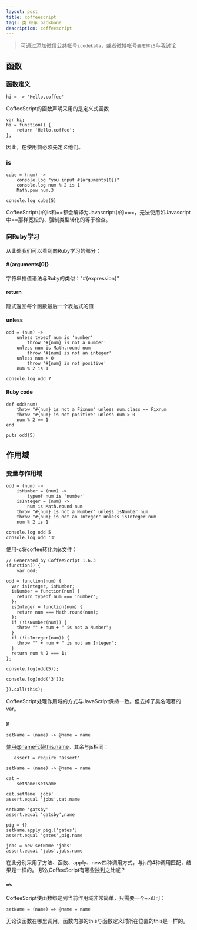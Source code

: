 ```yaml
---
layout: post
title: coffeescript
tags: 类 继承 backbone
description: coffeescript
---
```




> 可通过添加微信公共帐号`icodekata`，或者微博帐号`姜志辉iS`与我讨论

## 函数

### 函数定义

	hi = -> 'Hello,coffee'
	
CoffeeScript的函数声明采用的是定义式函数

	var hi;
	hi = function() {
    	return 'Hello,coffee';
    };
  	
因此，在使用前必须先定义他们。

### is

	cube = (num) ->
		console.log "you input #{arguments[0]}"
		console.log num % 2 is 1
		Math.pow num,3

	console.log cube(5)
	
CoffeeScript中的is和==都会编译为Javascript中的===，无法使用如Javascript中==那样宽松的、强制类型转化的等于检查。

### 向Ruby学习

从此处我们可以看到向Ruby学习的部分：

#### #{arguments[0]}

字符串插值语法与Ruby的类似："#{expression}"

#### return

隐式返回每个函数最后一个表达式的值

#### unless

	odd = (num) ->
		unless typeof num is 'number'
			throw '#{num} is not a number'
		unless num is Math.round num
			throw '#{num} is not an integer'
		unless num > 0
			throw '#{num} is not positive'
		num % 2 is 1

	console.log odd 7
	
#### Ruby code

	def odd(num)
		throw "#{num} is not a Fixnum" unless num.class == Fixnum
		throw "#{num} is not positive" unless num > 0
		num % 2 == 1
	end

	puts odd(5)
	
## 作用域

### 变量与作用域

	odd = (num) ->
		isNumber = (num) ->
			typeof num is 'number'
		isInteger = (num) ->
			num is Math.round num
		throw "#{num} is not a Number" unless isNumber num
		throw "#{num} is not an Integer" unless isInteger num
		num % 2 is 1

	console.log odd 5
	console.log odd '3'
	
使用-c将coffee转化为js文件：

	// Generated by CoffeeScript 1.6.3
  	(function() {
    	var odd;

    odd = function(num) {
      var isInteger, isNumber;
      isNumber = function(num) {
        return typeof num === 'number';
      };
      isInteger = function(num) {
        return num === Math.round(num);
      };
      if (!isNumber(num)) {
        throw "" + num + " is not a Number";
      }
      if (!isInteger(num)) {
        throw "" + num + " is not an Integer";
      }
      return num % 2 === 1;
    };

    console.log(odd(5));

    console.log(odd('3'));

  	}).call(this);
  	
CoffeeScript处理作用域的方式与JavaScript保持一致。但去掉了臭名昭著的var。

### `@`

	setName = (name) -> @name = name
	
使用@name代替this.name。其余与js相同：

       assert = require 'assert'

	setName = (name) -> @name = name

	cat = 
		setName:setName

	cat.setName 'jobs'
	assert.equal 'jobs',cat.name

	setName 'gatsby'
	assert.equal 'gatsby',name

	pig = {}
	setName.apply pig,['gates']
	assert.equal 'gates',pig.name

	jobs = new setName 'jobs'
	assert.equal 'jobs',jobs.name
	
在此分别采用了方法、函数、apply、new四种调用方式，与js的4种调用匹配，结果是一样的。
那么CoffeeScript有哪些独到之处呢？

### `=>`

CoffeeScript使函数绑定到当前作用域非常简单，只需要一个`=>`即可：

	setName = (name) => @name = name

无论该函数在哪里调用，函数内部的this与函数定义时所在位置的this是一样的。
